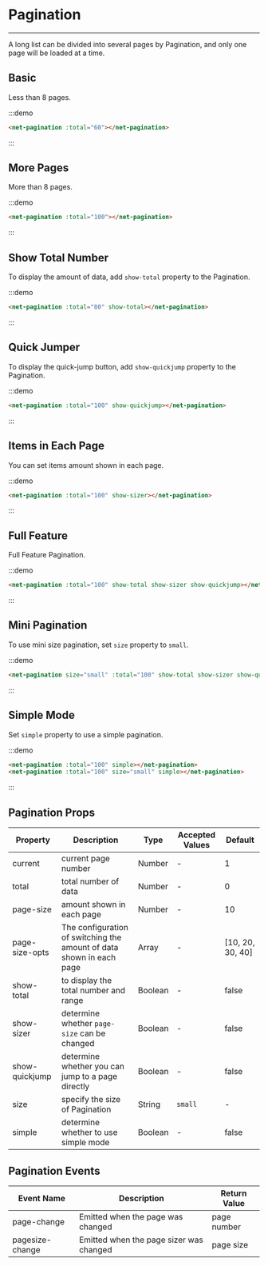 
# Pagination

----

A long list can be divided into several pages by Pagination, and only one page will be loaded at a time.

## Basic

Less than 8 pages.

:::demo
```html
<net-pagination :total="60"></net-pagination>
```
:::

## More Pages

More than 8 pages.

:::demo
```html
<net-pagination :total="100"></net-pagination>
```
:::

## Show Total Number

To display the amount of data, add `show-total` property to the Pagination.

:::demo
```html
<net-pagination :total="80" show-total></net-pagination>
```
:::

## Quick Jumper

To display the quick-jump button, add `show-quickjump` property to the Pagination.

:::demo
```html
<net-pagination :total="100" show-quickjump></net-pagination>
```
:::

## Items in Each Page

You can set items amount shown in each page.

:::demo
```html
<net-pagination :total="100" show-sizer></net-pagination>
```
:::

## Full Feature

Full Feature Pagination.

:::demo
```html
<net-pagination :total="100" show-total show-sizer show-quickjump></net-pagination>
```
:::

## Mini Pagination

To use mini size pagination, set `size` property to `small`.

:::demo
```html
<net-pagination size="small" :total="100" show-total show-sizer show-quickjump></net-pagination>
```
:::

## Simple Mode

Set `simple` property to use a simple pagination.

:::demo
```html
<net-pagination :total="100" simple></net-pagination>
<net-pagination :total="100" size="small" simple></net-pagination>
```
:::

## Pagination Props

| Property      | Description          | Type      | Accepted Values                           | Default  |
|---------- |-------------- |---------- |-----------------------------  |-------- |
| current | current page number | Number | - | 1 |
| total | total number of data | Number | - | 0 |
| page-size | amount shown in each page | Number | - | 10 |
| page-size-opts | The configuration of switching the amount of data shown in each page | Array | - | [10, 20, 30, 40] |
| show-total | to display the total number and range | Boolean | - | false |
| show-sizer | determine whether `page-size` can be changed | Boolean | - | false |
| show-quickjump | determine whether you can jump to a page directly | Boolean | - | false |
| size | specify the size of Pagination | String | `small` | - |
| simple | determine whether to use simple mode | Boolean | - | false |

## Pagination Events

| Event Name      | Description          | Return Value  |
|---------- |-------------- |---------- |
| page-change | Emitted when the page was changed | page number |
| pagesize-change | Emitted when the page sizer was changed | page size |

<style lang="scss" scoped>
  .net-pagination + .net-pagination {
    margin-top: 16px;
  }
</style>
